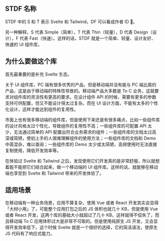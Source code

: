 ## STDF 名称

STDF 中的 S 和 T 表示 Svelte 和 Tailwind，DF 可以看成作者 ID 🤪。

另一种解释，S 代表 Simple（简单），T 代表 Thin（轻量），D 代表 Design（设计），F 代表 Fast（快速）。这样的话，STDF 就是一个简单、轻量、设计友好、快速的 UI 组件库。

## 为什么要做这个库

首先最重要的是补充 Svelte 生态。

关于 UI 组件库，PC 端有很多优秀的产品，但是移动端并没有能与 PC 端比肩的产品，这是由于移动端的特殊性导致的。移动端产品大多数是 To C 业务，这就要求对组件库的灵活性有更高的要求。在设计组件 API 的时候，需要有更多的参数支持可供配置，但又不能设计得太过复杂。而在 UI 设计方面，不能有太多的个性化设计，这样才能达到组件的复用性。

市面上也有很多移动端的组件库，但是使用下来还是有很多痛点，比如一些组件库的设计风格太过个性化，导致组件的复用性不高；一些组件库的可配置 API 太少，无法通过简单的 API 配置出符合业务需求的组件；一些组件库的文档太过高深或简陋，使初上手的人很难理解组件的使用方法；一些组件库的文档和 Demo 中英混杂，难以查阅；一些组件库的 Demo 太少或太简陋，高频使用时无法直接复制使用，降低开发效率等。

在体验过 Svelte 和 Tailwind 之后，发现使用它们开发真的是非常舒服，所以就想着能不能把它们结合起来，做一个移动端的 UI 组件库。这样的话，就能够在移动端也享受到 Svelte 和 Tailwind 带来的开发体验了。

## 适用场景

在移动端有一种业务场景，应用不算复杂，使用 Vue 或者 React 开发其实会显得「大材小用」了，可能整个应用打包之后的 JS 体积也就几十 KB，但是使用 Vue 或者 React 开发，这两个库的基础大小就超过了几十 KB，这样就得不偿失了，而且移动端 To C 应用体积过大是非常不可取的。但是使用纯原生 JS 开发，又会显得开发效率低下，这个时候 Svelte 就是一个很好的选择，它的简洁语法，使原生 JS 代码有了响应式能力。

